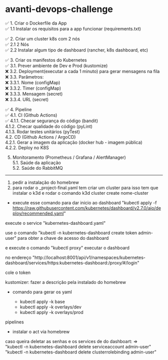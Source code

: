 # avanti-devops-challenge


✅ 1. Criar o Dockerfile da App  <br>
✅ 1.1 Instalar os requisitos para a app funcionar (requirements.txt) 

✅ 2. Criar um cluster k8s com 2 nós<br>
✅ 2.1 2 Nós<br>
✅ 2.2 Instalar algum tipo de dashboard (rancher, k8s dashboard, etc)<br>

✅ 3. Criar os manifestos do Kubernetes<br>
✅ 3.1. Prever ambiente de Dev e Prod (kustomize)<br>
❌ 3.2. Deployment(executar a cada 1 minuto) para gerar mensagens na fila<br>
❌ 3.3. Parâmetros:<br> 
❌ 3.3.1. Nome (configMap)<br> 
❌ 3.3.2. Timer (configMap)<br> 
❌ 3.3.3. Mensagem (secret)<br> 
❌ 3.3.4. URL (secret)<br> 

✅ 4. Pipeline<br>
✅ 4.1. CI (Github Actions)<br>
✅ 4.1.1. Checar segurança do código (bandit)<br>
4.1.2. Checar qualidade do código (pyLint)<br>
4.1.3. Rodar testes unitários (pyTest)<br>
4.2. CD  (Github Actions / ArgoCD)<br>
4.2.1. Gerar a imagem da aplicação (docker hub - imagem pública)<br>
4.2.2. Deploy no K8S<br>

5. Monitoramento (Prometheus / Grafana / AlertManager)<br>
5.1. Saúde da aplicação<br>
5.2. Saúde do RabbitMQ<br>





----------------------------

1. pedir a instalação do homebrew
2. para rodar o _project-final.yaml tem criar um cluster 
para isso tem que instalar o k3d e rodar o comando k3d cluster create nome-cluster

- execute esse comando para dar inicio ao dashboard "kubectl apply -f https://raw.githubusercontent.com/kubernetes/dashboard/v2.7.0/aio/deploy/recommended.yaml"

execute o service "kubernetes-dashboard.yaml"

use o comando "kubectl -n kubernetes-dashboard create token admin-user" para obter
a chave de acesso do dashboard


e execute o comando "kubectl proxy" executar o dashboard 

no endereço "http://localhost:8001/api/v1/namespaces/kubernetes-dashboard/services/https:kubernetes-dashboard:/proxy/#/login"

cole o token





kustomizer: fazer a descrição pela instalado do homebrew 
- comando para gerar os yaml 

    - kubectl apply -k base
    - kubectl apply -k overlays/dev
    - kubectl apply -k overlays/prod




pipelines
 - instalar o act via homebrew




caso queira deletar as senhas e os services de do dashboart: => <br />
"kubectl -n kubernetes-dashboard delete serviceaccount admin-user"<br />
"kubectl -n kubernetes-dashboard delete clusterrolebinding admin-user"



